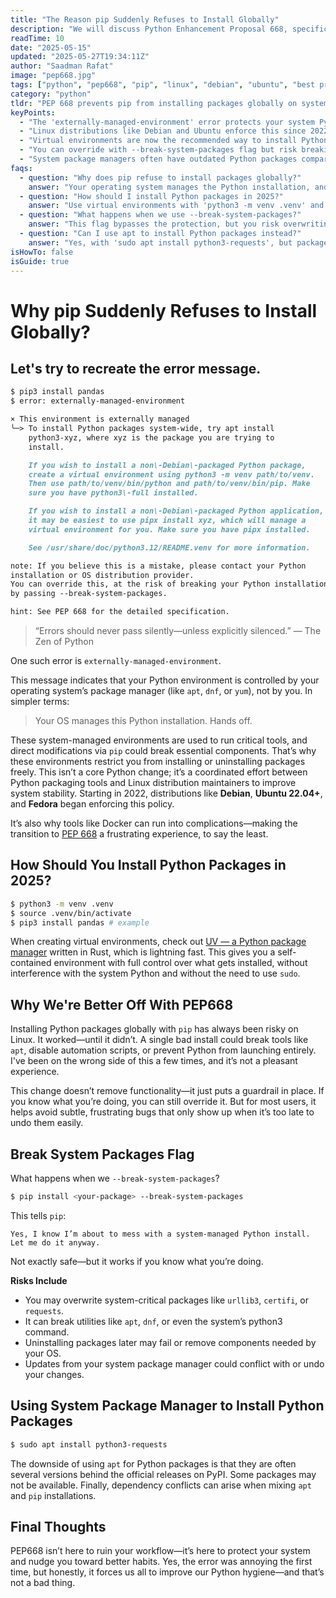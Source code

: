 ```yaml
---
title: "The Reason pip Suddenly Refuses to Install Globally"
description: "We will discuss Python Enhancement Proposal 668, specifically the error regarding externally managed environments, and elaborate on its benefits."
readTime: 10
date: "2025-05-15"
updated: "2025-05-27T19:34:11Z"
author: "Saadman Rafat"
image: "pep668.jpg"
tags: ["python", "pep668", "pip", "linux", "debian", "ubuntu", "best practices", "virtual environments"]
category: "python"
tldr: "PEP 668 prevents pip from installing packages globally on system-managed Python installations to protect critical OS components from breaking."
keyPoints:
  - "The 'externally-managed-environment' error protects your system Python from breaking"
  - "Linux distributions like Debian and Ubuntu enforce this since 2022 to prevent system instability"
  - "Virtual environments are now the recommended way to install Python packages"
  - "You can override with --break-system-packages flag but risk breaking system tools"
  - "System package managers often have outdated Python packages compared to PyPI"
faqs:
  - question: "Why does pip refuse to install packages globally?"
    answer: "Your operating system manages the Python installation, and direct modifications via pip could break essential system components. PEP 668 enforces this protection."
  - question: "How should I install Python packages in 2025?"
    answer: "Use virtual environments with 'python3 -m venv .venv' and activate it before installing packages. This gives you full control without risking system stability."
  - question: "What happens when we use --break-system-packages?"
    answer: "This flag bypasses the protection, but you risk overwriting system-critical packages, breaking utilities like apt, or even preventing Python from launching."
  - question: "Can I use apt to install Python packages instead?"
    answer: "Yes, with 'sudo apt install python3-requests', but packages are often outdated and limited compared to PyPI."
isHowTo: false
isGuide: true
---
```

# Why pip Suddenly Refuses to Install Globally?

## Let's try to recreate the error message.

```md
$ pip3 install pandas
$ error: externally-managed-environment

× This environment is externally managed
╰─> To install Python packages system-wide, try apt install
    python3-xyz, where xyz is the package you are trying to
    install.

    If you wish to install a non\-Debian\-packaged Python package,
    create a virtual environment using python3 -m venv path/to/venv.
    Then use path/to/venv/bin/python and path/to/venv/bin/pip. Make
    sure you have python3\-full installed.

    If you wish to install a non\-Debian\-packaged Python application,
    it may be easiest to use pipx install xyz, which will manage a
    virtual environment for you. Make sure you have pipx installed.

    See /usr/share/doc/python3.12/README.venv for more information.

note: If you believe this is a mistake, please contact your Python 
installation or OS distribution provider. 
You can override this, at the risk of breaking your Python installation or OS, 
by passing --break-system-packages. 

hint: See PEP 668 for the detailed specification.
```

> “Errors should never pass silently—unless explicitly silenced.” — The Zen of Python

One such error is `externally-managed-environment`.

This message indicates that your Python environment is controlled by your operating system’s package manager (like `apt`, `dnf`, or `yum`), not by you. In simpler terms:

> Your OS manages this Python installation. Hands off.

These system\-managed environments are used to run critical tools, and direct modifications via `pip` could break essential components. That’s why these environments restrict you from installing or uninstalling packages freely. This isn’t a core Python change; it’s a coordinated effort between Python packaging tools and Linux distribution maintainers to improve system stability. Starting in 2022, distributions like **Debian**, **Ubuntu 22.04+**, and **Fedora** began enforcing this policy.

It’s also why tools like Docker can run into complications—making the transition to [PEP 668](https://peps.python.org/pep-0668/) a frustrating experience, to say the least.

## How Should You Install Python Packages in 2025?

```bash
$ python3 -m venv .venv
$ source .venv/bin/activate
$ pip3 install pandas # example
```

When creating virtual environments, check out [UV — a Python package manager](https://saadman.dev/blog/2025-05-15-a-no-nonsense-guide-to-uv-a-python-package-manager/) written in Rust, which is lightning fast. This gives you a self\-contained environment with full control over what gets installed, without interference with the system Python and without the need to use `sudo`.

## Why We're Better Off With PEP668

Installing Python packages globally with `pip` has always been risky on Linux. It worked—until it didn’t. A single bad install could break tools like `apt`, disable automation scripts, or prevent Python from launching entirely. I\'ve been on the wrong side of this a few times, and it’s not a pleasant experience.

This change doesn’t remove functionality—it just puts a guardrail in place. If you know what you’re doing, you can still override it. But for most users, it helps avoid subtle, frustrating bugs that only show up when it’s too late to undo them easily.

## Break System Packages Flag

What happens when we `--break-system-packages`?

```bash
$ pip install <your-package> --break-system-packages
```

This tells `pip`:

    Yes, I know I’m about to mess with a system-managed Python install. Let me do it anyway.

Not exactly safe—but it works if you know what you’re doing.

**Risks Include**
* You may overwrite system-critical packages like `urllib3`, `certifi`, or `requests`.
* It can break utilities like `apt`, `dnf`, or even the system’s python3 command.
* Uninstalling packages later may fail or remove components needed by your OS.
* Updates from your system package manager could conflict with or undo your changes.

## Using System Package Manager to Install Python Packages

```bash
$ sudo apt install python3-requests
```
The downside of using `apt` for Python packages is that they are often several versions behind the official releases on PyPI. Some packages may not be available. Finally, dependency conflicts can arise when mixing `apt` and `pip` installations.

## Final Thoughts

PEP668 isn’t here to ruin your workflow—it’s here to protect your system and nudge you toward better habits. Yes, the error was annoying the first time, but honestly, it forces us all to improve our Python hygiene—and that’s not a bad thing.
